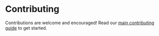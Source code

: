 # Contributing

Contributions are welcome and encouraged! Read our [main contributing guide](https://github.com/apple/containerization/blob/main/CONTRIBUTING.md) to get started.
